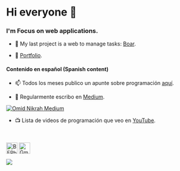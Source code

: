 # Hi everyone 👋

<h3 aling="left">I'm Focus on web applications.</h3>

- 🔭 My last project is a web to manage tasks: [Boar](https://github.com/CiroMirkin/Boar).

- 💼 [Portfolio](https://ciromirkin.github.io/Portfolio/).

<h4 align="left">Contenido en español (Spanish content)</h4>

- 📫 Todos los meses publico un apunte sobre programación [aquí](https://github.com/CiroMirkin/Apuntes).
  
- 📝 Regularmente escribo en [Medium](https://medium.com/@CiroMirkin).

[![Omid Nikrah Medium](https://github-readme-medium.vercel.app/?username=omidnikrah)](https://medium.com/@omidnikrah)
  
- :tv: Lista de videos de programación que veo en [YouTube](https://youtube.com/@ciro-bw9ym?si=XyU6UtKb-rrC1aOS).

<br/>

<p align="left">
<a href="https://linkedin.com/in/CiroMirkin" target="blank"><img align="center" src="https://raw.githubusercontent.com/BEPb/BEPb/master/assets/linkedin.svg" alt="BEPb" height="30" width="30" /></a>
<a href="mailto:ciromirkin@gmail.com" target="blank"><img align="center" src="https://raw.githubusercontent.com/BEPb/BEPb/master/assets/gmail.svg" alt="Gmail" height="30" width="30" /></a>
</p>
<!--
[![LinkedIn](https://img.shields.io/badge/LinkedIn-%230077B5.svg?logo=linkedin&logoColor=white)]()  
-->

![](https://github-readme-stats.vercel.app/api/top-langs/?username=CiroMirkin&theme=dark&hide_border=false&include_all_commits=true&count_private=false&layout=compact)
